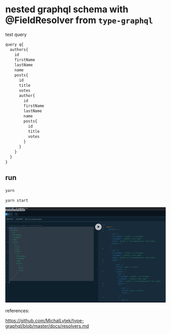 # nested graphql schema with @FieldResolver from `type-graphql`

test query

```
query q{
  authors{
    id
    firstName
    lastName
    name
    posts{
      id
      title
      votes
      author{
        id
        firstName
        lastName
        name
        posts{
          id
          title
          votes
        }
      }
    }
  }
}

```

## run

`yarn`

`yarn start`

![screenshot](./screenshot.png)

references:

https://github.com/MichalLytek/type-graphql/blob/master/docs/resolvers.md

